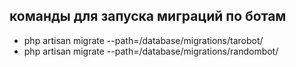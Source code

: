 
## команды для запуска миграций по ботам
- php artisan migrate --path=/database/migrations/tarobot/ 
- php artisan migrate --path=/database/migrations/randombot/

